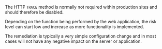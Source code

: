 The HTTP `TRACE` method is normally not required within production
sites and should therefore be disabled.

Depending on the function being performed by the web application,
the risk level can start low and increase as more functionality
is implemented.

The remediation is typically a very simple configuration change
and in most cases will not have any negative impact on the server
or application.